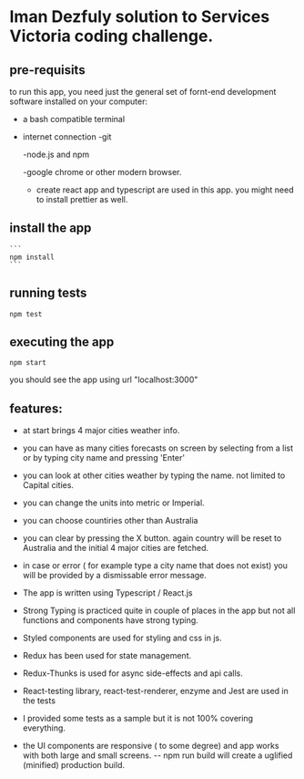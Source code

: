 # Iman Dezfuly solution to Services Victoria coding challenge.

## pre-requisits

to run this app, you need just the general set of fornt-end development software installed on your computer:

-   a bash compatible terminal
-   internet connection
    -git

    -node.js and npm

    -google chrome or other modern browser.

    -   create react app and typescript are used in this app.
        you might need to install prettier as well.

## install the app

    ```
    npm install
    ```

## running tests

```
npm test
```

## executing the app

```
npm start
```

you should see the app using url "localhost:3000"

## features:

-   at start brings 4 major cities weather info.
-   you can have as many cities forecasts on screen by selecting from a list or by typing city name and pressing 'Enter'
-   you can look at other cities weather by typing the name. not limited to Capital cities.
-   you can change the units into metric or Imperial.
-   you can choose countiries other than Australia
-   you can clear by pressing the X button. again country will be reset to Australia and the initial 4 major cities are fetched.
-   in case or error ( for example type a city name that does not exist) you will be provided by a dismissable error message.

-   The app is written using Typescript / React.js
-   Strong Typing is practiced quite in couple of places in the app but not all functions and components have strong typing.
-   Styled components are used for styling and css in js.
-   Redux has been used for state management.
-   Redux-Thunks is used for async side-effects and api calls.
-   React-testing library, react-test-renderer, enzyme and Jest are used in the tests
-   I provided some tests as a sample but it is not 100% covering everything.
-   the UI components are responsive ( to some degree) and app works with both large and small screens.
    -- npm run build will create a uglified (minified) production build.

